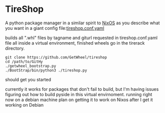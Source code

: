 TireShop
========
A python package manager in a similar spirit to [NixOS](https://nixos.org/) as you describe what you want in a giant config file:[tireshop.conf.yaml](/tireshop.conf.yaml)

builds all ".whl" files by tagname and giturl requested in tireshop.conf.yaml file
all inside a virtual environment, finished wheels go in the tirerack directory.

```
git clone https://github.com/GetWheel/tireshop
cd /path/to/GitHy
./getwheel_bootstrap.py
./BootStrap/bin/python3 ./tireshop.py
```

should get you started

currently it works for packages that don't fail to build, 
but I'm having issues figuring out how to build pyside in this virtual envirnoment.
running right now on a debian machine plan on getting it to work on Nixos after I get it working on Debian

